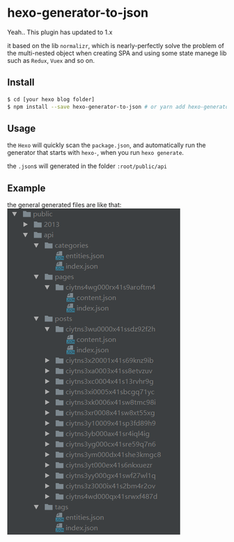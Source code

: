 # hexo-generator-to-json

Yeah.. This plugin has updated to 1.x

it based on the lib `normalizr`, which is nearly-perfectly solve the problem of the multi-nested object when creating SPA and using some state manege lib such as `Redux`, `Vuex` and so on.



## Install

```bash
$ cd [your hexo blog folder]
$ npm install --save hexo-generator-to-json # or yarn add hexo-generator-to-json
```

## Usage
the `Hexo` will quickly scan the `package.json`, and automatically run the generator that starts with `hexo-`, when you run `hexo generate`.

the `.json`s will generated in the folder `:root/public/api`

## Example

the general generated files are like that:
![](./assets/example.png)